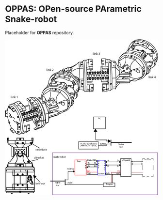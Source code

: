 # OPPAS: OPen-source PArametric Snake-robot

Placeholder for **OPPAS** repository.

![introduction.png](OPPAS_imgs/introduction.png "OPPAS introduction")
